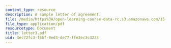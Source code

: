 ```yaml
---
content_type: resource
description: A sample letter of agreement.
file: /media/https%3A/open-learning-course-data-rc.s3.amazonaws.com/15-328-team-project-fall-2003/3ec72fc3f66f9ed3de77ffe3ec3c3223_letter3.pdf
file_type: application/pdf
resourcetype: Document
title: letter3.pdf
uid: 3ec72fc3-f66f-9ed3-de77-ffe3ec3c3223
---
```

